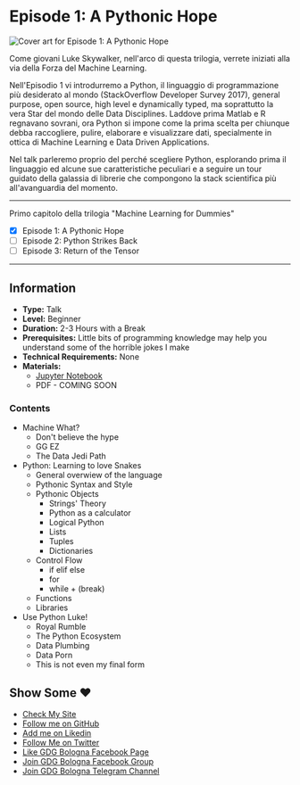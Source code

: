 # Episode 1: A Pythonic Hope

![Cover art for Episode 1: A Pythonic Hope](https://user-images.githubusercontent.com/16547060/33613066-e403539c-d9d3-11e7-9501-cbdce2655871.png)

Come giovani Luke Skywalker, nell'arco di questa trilogia, verrete iniziati alla via della Forza del Machine Learning.

Nell'Episodio 1 vi introdurremo a Python, il linguaggio di programmazione più desiderato al mondo (StackOverflow Developer Survey 2017), general purpose, open source, high level e dynamically typed, ma soprattutto la vera Star del mondo delle Data Disciplines. Laddove prima Matlab e R regnavano sovrani, ora Python si impone come la prima scelta per chiunque debba raccogliere, pulire, elaborare e visualizzare dati, specialmente in ottica di Machine Learning e Data Driven Applications.

Nel talk parleremo proprio del perché scegliere Python, esplorando prima il linguaggio ed alcune sue caratteristiche peculiari e a seguire un tour guidato della galassia di librerie che compongono la stack scientifica più all'avanguardia del momento.

---

Primo capitolo della trilogia "Machine Learning for Dummies"

- [x] Episode 1: A Pythonic Hope
- [ ] Episode 2: Python Strikes Back
- [ ] Episode 3: Return of the Tensor

---

## Information

- **Type:** Talk
- **Level:** Beginner
- **Duration:** 2-3 Hours with a Break
- **Prerequisites:** Little bits of programming knowledge may help you understand some of the horrible jokes I make
- **Technical Requirements:** None
- **Materials:**
  - [Jupyter Notebook](https://github.com/mr-ubik/machine-learning-for-dummies/blob/master/Episode%201/episode_1.ipynb)
  - PDF - COMING SOON

### Contents

- Machine What?
  - Don't believe the hype
  - GG EZ
  - The Data Jedi Path
- Python: Learning to love Snakes
  - General overwiew of the language
  - Pythonic Syntax and Style
  - Pythonic Objects
    - Strings' Theory
    - Python as a calculator
    - Logical Python
    - Lists
    - Tuples
    - Dictionaries
  - Control Flow
    - if elif else
    - for
    - while + (break)
  - Functions
  - Libraries
- Use Python Luke!
  - Royal Rumble
  - The Python Ecosystem
  - Data Plumbing
  - Data Porn
  - This is not even my final form

## Show Some :heart:

- [Check My Site](https://ubik.tech/)
- [Follow me on GitHub](https://github.com/mr-ubik/)
- [Add me on Likedin](https://linkedin.com/in/micheledesimoni)
- [Follow Me on Twitter](https://twitter.com/mr_ubik)
- [Like GDG Bologna Facebook Page](https://www.facebook.com/gdgbologna/?ref=br_rs)
- [Join GDG Bologna Facebook Group](https://www.facebook.com/groups/gdgbologna/)
- [Join GDG Bologna Telegram Channel](https://t.me/joinchat/B9zhTkMzwmoELNRqMS315g)
